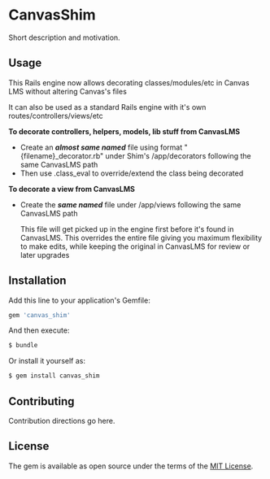 # CanvasShim
Short description and motivation.

## Usage
This Rails engine now allows decorating classes/modules/etc in Canvas LMS without altering Canvas's files

It can also be used as a standard Rails engine with it's own routes/controllers/views/etc

**To decorate controllers, helpers, models, lib stuff from CanvasLMS**

- Create an **_almost same named_** file using format "{filename}_decorator.rb" under Shim's /app/decorators following the same CanvasLMS path
- Then use .class_eval to override/extend the class being decorated

**To decorate a view from CanvasLMS**

- Create the **_same named_** file under /app/views following the same CanvasLMS path

    This file will get picked up in the engine first before it's found in CanvasLMS.  This overrides the
entire file giving you maximum flexibility to make edits, while keeping the original in CanvasLMS
for review or later upgrades


## Installation
Add this line to your application's Gemfile:

```ruby
gem 'canvas_shim'
```

And then execute:
```bash
$ bundle
```

Or install it yourself as:
```bash
$ gem install canvas_shim
```

## Contributing
Contribution directions go here.

## License
The gem is available as open source under the terms of the [MIT License](http://opensource.org/licenses/MIT).
